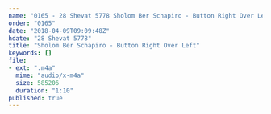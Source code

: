 ```yaml
---
name: "0165 - 28 Shevat 5778 Sholom Ber Schapiro - Button Right Over Left"
order: "0165"
date: "2018-04-09T09:09:48Z"
hdate: "28 Shevat 5778"
title: "Sholom Ber Schapiro - Button Right Over Left"
keywords: []
file:
- ext: ".m4a"
  mime: "audio/x-m4a"
  size: 585206
  duration: "1:10"
published: true
---
```


